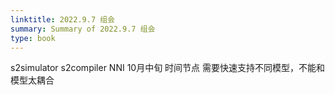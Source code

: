 ```yaml
---
linktitle: 2022.9.7 组会
summary: Summary of 2022.9.7 组会
type: book
---
```

s2simulator
s2compiler
NNI
10月中旬 时间节点 需要快速支持不同模型，不能和模型太耦合